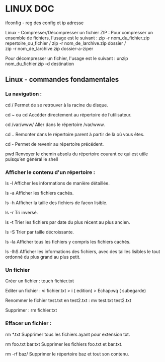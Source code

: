 # LINUX DOC

ifconfig   - reg des  config et ip adresse 

Linux - Compresser/Décompresser un fichier ZIP :
Pour compresser un ensemble de fichiers, l'usage est le suivant : 
zip -r nom_du_fichier.zip repertoire_ou_fichier  /  zip -r nom_de_larchive.zip dossier  /  
zip -r nom_de_larchive.zip dossier-a-ziper

Pour décompresser un fichier, l'usage est le suivant :
unzip nom_du_fichier.zip -d destination



## Linux - commandes fondamentales


### La navigation :

cd / Permet de se retrouver à la racine du disque.

cd ~ ou cd Accéder directement au répertoire de l’utilisateur.

cd /var/www/ Aller dans le répertoire /var/www.

cd .. Remonter dans le répertoire parent à partir de là où vous êtes.

cd - Permet de revenir au répertoire précédent.

pwd Renvoyer le chemin absolu du répertoire courant ce qui est utile puisqu’en général le shell


### Afficher le contenu d'un répertoire :

ls -l Afficher les informations de manière détaillée.

ls -a Afficher les fichiers cachés.

ls -h Afficher la taille des fichiers de facon lisible.

ls -r Tri inversé.

ls -t Trier les fichiers par date du plus récent au plus ancien.

ls -S Trier par taille décroissante.

ls -la Afficher tous les fichiers y compris les fichiers cachés.

ls -lhS Afficher les informations des fichiers, avec des tailles lisibles le tout ordonné du plus grand au plus petit.


### Un fichier

Créer un fichier : touch fichier.txt

Editer un fichier : vi fichier.txt     > i ( edition) > Echap:wq ( subegarde)

Renommer le fichier test.txt en test2.txt : mv test.txt test2.txt

Supprimer : rm fichier.txt


### Effacer un fichier :

rm *.txt    Supprimer tous les fichiers ayant pour extension txt.

rm foo.txt bar.txt    Supprimer les fichiers foo.txt et bar.txt.

rm -rf baz/     Supprimer le répertoire baz et tout son contenu.




